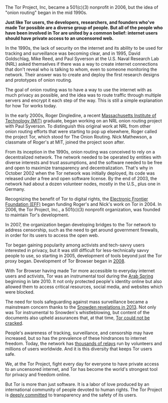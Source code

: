 The Tor Project, Inc, became a 501(c)(3) nonprofit in 2006, but the idea of "onion routing" began in the mid 1990s.

**Just like Tor users, the developers, researchers, and founders who've made Tor possible are a diverse group of people. But all of the people who have been involved in Tor are united by a common belief: internet users should have private access to an uncensored web.**

In the 1990s, the lack of security on the internet and its ability to be used for tracking and surveillance was becoming clear, and in 1995, David Goldschlag, Mike Reed, and Paul Syverson at the U.S. Naval Research Lab (NRL) asked themselves if there was a way to create internet connections that don't reveal who is talking to whom, even to someone monitoring the network. Their answer was to create and deploy the first research designs and prototypes of onion routing.

The goal of onion routing was to have a way to use the internet with as much privacy as possible, and the idea was to route traffic through multiple servers and encrypt it each step of the way. This is still a simple explanation for how Tor works today.

In the early 2000s, Roger Dingledine, a recent [Massachusetts Institute of Technology (MIT)](https://web.mit.edu/) graduate, began working on an NRL onion routing project with Paul Syverson. To distinguish this original work at NRL from other onion routing efforts that were starting to pop up elsewhere, Roger called the project Tor, which stood for The Onion Routing. Nick Mathewson, a classmate of Roger's at MIT, joined the project soon after.

From its inception in the 1990s, onion routing was conceived to rely on a decentralized network. The network needed to be operated by entities with diverse interests and trust assumptions, and the software needed to be free and open to maximize transparency and decentralization. That's why in October 2002 when the Tor network was initially deployed, its code was released under a free and open software license. By the end of 2003, the network had about a dozen volunteer nodes, mostly in the U.S., plus one in Germany.

Recognizing the benefit of Tor to digital rights, the [Electronic Frontier Foundation (EFF)](https://www.eff.org/) began funding Roger's and Nick's work on Tor in 2004. In 2006, the Tor Project, Inc., a 501(c)(3) nonprofit organization, was founded to maintain Tor's development.

In 2007, the organization began developing bridges to the Tor network to address censorship, such as the need to get around government firewalls, in order for its users to access the open web.

Tor began gaining popularity among activists and tech-savvy users interested in privacy, but it was still difficult for less-technically savvy people to use, so starting in 2005, development of tools beyond just the Tor proxy began. Development of Tor Browser began in [2008](https://lists.torproject.org/pipermail/tor-talk/2008-January/007837.html).

With Tor Browser having made Tor more accessible to everyday internet users and activists, Tor was an instrumental tool during the [Arab Spring](https://en.wikipedia.org/wiki/Arab_Spring) beginning in late 2010. It not only protected people's identity online but also allowed them to access critical resources, social media, and websites which were blocked.

The need for tools safeguarding against mass surveillance became a mainstream concern thanks to the [Snowden revelations in 2013](https://www.theguardian.com/world/interactive/2013/nov/01/snowden-nsa-files-surveillance-revelations-decoded#section/1). Not only was Tor instrumental to Snowden's whistleblowing, but content of the documents also upheld assurances that, at that time, [Tor could not be cracked](https://www.wired.com/story/the-grand-tor/).

People's awareness of tracking, surveillance, and censorship may have increased, but so has the prevalence of these hindrances to internet freedom. Today, the network has [thousands of relays](https://metrics.torproject.org) run by volunteers and millions of users worldwide. And it is this diversity that keeps Tor users safe.

We, at the Tor Project, fight every day for everyone to have private access to an uncensored internet, and Tor has become the world's strongest tool for privacy and freedom online.

But Tor is more than just software. It is a labor of love produced by an international community of people devoted to human rights. The Tor Project is [deeply committed](https://blog.torproject.org/tor-social-contract) to transparency and the safety of its users.